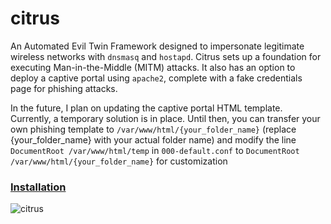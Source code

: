 # citrus

An Automated Evil Twin Framework designed to impersonate legitimate wireless networks with `dnsmasq` and `hostapd`. Citrus sets up a foundation for executing Man-in-the-Middle (MITM) attacks. It also has an option to deploy a captive portal using `apache2`, complete with a fake credentials page for phishing attacks. 

In the future, I plan on updating the captive portal HTML template. Currently, a temporary solution is in place. Until then, you can transfer your own phishing template to `/var/www/html/{your_folder_name}` (replace {your_folder_name} with your actual folder name) and modify the line `DocumentRoot /var/www/html/temp` in `000-default.conf` to `DocumentRoot /var/www/html/{your_folder_name}` for customization
### [Installation](https://github.com/emreutkan/citrus/releases/tag/v1.0.0)

![citrus](https://github.com/emreutkan/citrus/assets/127414322/d3dfd626-c568-46f3-a77f-4da0433c1f86)
